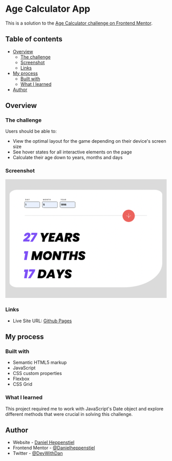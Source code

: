 #  Age Calculator App

This is a solution to the [Age Calculator challenge on Frontend Mentor](https://www.frontendmentor.io/challenges/age-calculator-app-dF9DFFpj-Q).

## Table of contents

- [Overview](#overview)
  - [The challenge](#the-challenge)
  - [Screenshot](#screenshot)
  - [Links](#links)
- [My process](#my-process)
  - [Built with](#built-with)
  - [What I learned](#what-i-learned)
- [Author](#author)

## Overview

### The challenge

Users should be able to:

- View the optimal layout for the game depending on their device's screen size
- See hover states for all interactive elements on the page
- Calculate their age down to years, months and days

### Screenshot

![alt text](./assets/images/age%20calc%20final.png)

### Links

- Live Site URL: [Github Pages](https://danielheppenstiel.github.io/Age-Calculator-App/)

## My process

### Built with

- Semantic HTML5 markup
- JavaScript
- CSS custom properties
- Flexbox
- CSS Grid


### What I learned

This project required me to work with JavaScript's Date object and explore different methods that were crucial in solving this challenge.

## Author

- Website - [Daniel Heppenstiel](https://danielheppenstiel.dev/)
- Frontend Mentor - [@Danielheppenstiel](https://www.frontendmentor.io/profile/Danielheppenstiel)
- Twitter - [@DevWithDan](https://twitter.com/DevWithDan)
